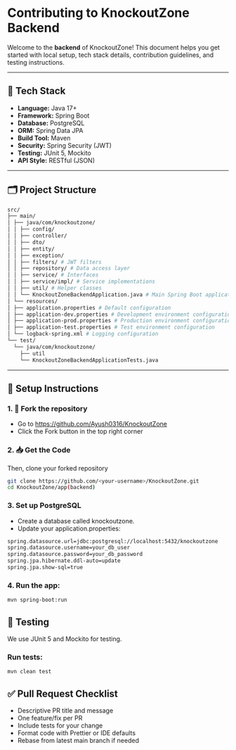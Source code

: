 # Contributing to KnockoutZone Backend

Welcome to the **backend** of KnockoutZone! This document helps you get started with local setup, tech stack details, contribution guidelines, and testing instructions.

---

## 🧰 Tech Stack

- **Language:** Java 17+
- **Framework:** Spring Boot
- **Database:** PostgreSQL
- **ORM:** Spring Data JPA
- **Build Tool:** Maven
- **Security:** Spring Security (JWT)
- **Testing:** JUnit 5, Mockito
- **API Style:** RESTful (JSON)

---

## 🗂️ Project Structure

``` sh
src/
├── main/
│ ├── java/com/knockoutzone/
│ │ ├── config/ 
│ │ ├── controller/ 
│ │ ├── dto/
│ │ ├── entity/
│ │ ├── exception/
│ │ ├── filters/ # JWT filters
│ │ ├── repository/ # Data access layer
│ │ ├── service/ # Interfaces
│ │ ├── service/impl/ # Service implementations
│ │ ├── util/ # Helper classes
│ │ └── KnockoutZoneBackendApplication.java # Main Spring Boot application class
│ └── resources/
│ ├── application.properties # Default configuration
│ ├── application-dev.properties # Development environment configuration
│ ├── application-prod.properties # Production environment configuration
│ ├── application-test.properties # Test environment configuration
│ └── logback-spring.xml # Logging configuration
└── test/
  └── java/com/knockoutzone/
    ├── util
    └── KnockoutZoneBackendApplicationTests.java

```
---

## 🚀 Setup Instructions

### 1. 📌 Fork the repository
- Go to https://github.com/Ayush0316/KnockoutZone
- Click the Fork button in the top right corner

### 2. 📥 Get the Code
Then, clone your forked repository
```sh
git clone https://github.com/<your-username>/KnockoutZone.git
cd KnockoutZone/app(backend)
```

### 3. Set up PostgreSQL
- Create a database called knockoutzone.
- Update your application.properties:
``` sh
spring.datasource.url=jdbc:postgresql://localhost:5432/knockoutzone
spring.datasource.username=your_db_user
spring.datasource.password=your_db_password
spring.jpa.hibernate.ddl-auto=update
spring.jpa.show-sql=true
```

### 4. Run the app:
``` sh
mvn spring-boot:run
```

## 🧪 Testing
We use JUnit 5 and Mockito for testing.

### Run tests:
``` sh
mvn clean test
```

## ✅ Pull Request Checklist
- Descriptive PR title and message
- One feature/fix per PR
- Include tests for your change
- Format code with Prettier or IDE defaults
- Rebase from latest main branch if needed

